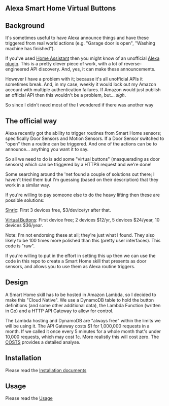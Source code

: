 ## Alexa Smart Home Virtual Buttons

## Background

It's sometimes useful to have Alexa announce things and have these triggered
from real world actions (e.g. "Garage door is open", "Washing machine has
finished").

If you've used [Home Assistant](https://www.home-assistant.io/) then you
might know of an unofficial [Alexa plugin](https://github.com/keatontaylor/alexa_media_player).  This is a pretty clever piece of work, with a lot of
reverse-engineered API discovery.  And, yes, it can make these announcements.

However I have a problem with it; because it's all unofficial APIs it
sometimes break.  And, in my case, weekly it would lock out my Amazon
account with multiple authentication failures.  If Amazon would just publish
an official API then this wouldn't be a problem, but... _sigh_.

So since I didn't need most of the I wondered if there was another way

## The official way

Alexa recently got the ability to trigger routines from Smart Home
sensors; specifically Door Sensors and Motion Sensors.  If a Door Sensor
switched to "open" then a routine can be triggered.  And one of the actions
can be to announce... anything you want it to say.

So all we need to do is add some "virtual buttons" (masquerading as
door sensors) which can be triggered by a HTTPS request and we're done!

Some searching around the 'net found a couple of solutions out there; I
haven't tried them but I'm guessing (based on their description) that
they work in a similar way.

If you're willing to pay someone else to do the heavy lifting then these
are possible solutions:

[Sinric](https://sinric.pro): First 3 devices free, $3/device/yr after that.

[Virtual Buttons](virtualbuttons.com): First device free; 2 devices $12/yr, 5 devices $24/year, 10 devices $36/year.

Note: I'm not endorsing these at all; they're just what I found.  They also
likely to be 100 times more polished than this (pretty user interfaces).
This code is "raw".

If you're willing to put in the effort in setting this up then we can
use the code in this repo to create a Smart Home skill that presents as
door sensors, and allows you to use them as Alexa routine triggers.

## Design

A Smart Home skill has to be hosted in Amazon Lambda, so I decided to make
this "Cloud Native".  We use a DynamoDB table to hold the button
definitions (and some other additional data), the Lambda Function (written
in [Go](https://golang.org)) and a HTTP API Gateway to allow for control.

The Lambda hosting and DynamoDB are "always free" within the limits we
will be using it.  The API Gateway costs $1 for 1,000,000 requests in a month.
If we called it once every 5 minutes for a whole month that's under 10,000
requests, which may cost 1c.  More realistly this will cost zero.  The
[COSTS](COSTS.txt) provides a detailed analyse.

## Installation
Please read the [Installation documents](install/README.md)

## Usage
Please read the [Usage](usage/README.md)

